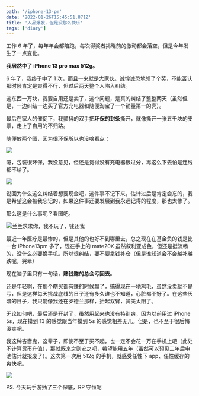 ```yaml
---
path: '/iphone-13-pm'
date: '2022-01-26T15:45:51.871Z'
title: '人品爆发，但是没那么快乐'
tags: ['diary']
---
```


工作 6 年了，每年年会都陪跑，每次得奖者揭晓前的激动都会落空，但是今年发生了一点变化。

**我居然中了 iPhone 13 pro max 512g。**

6 年了，我终于中了 1 次，而且一来就是大家伙。诚惶诚恐地领了个奖，不能否认那时候肯定是爽得不行，但过后两天整个人陷入纠结。

这东西一万块，我要自用还是卖了，这个问题，是真的纠结了整整两天（虽然但是，一边纠结一边买了官方充电器和随便淘宝了一个销量第一的壳）。

最后在家人的催促下，我颤抖的双手把**环保的封条**撕开，就像撕开一张五千块的支票，走上了自用的不归路。

随便放两个图，因为很环保所以也没啥看点：

![](/blog-image/ip13pm_3.jpg)

嗯，包装很环保，我没意见，但还是觉得没有充电器很过分，再这么下去怕是连线都不给了。

![](/blog-image/ip13pm_1.jpg)

说回为什么这么纠结着想要现金吧，这件事不记下来，估计过后是肯定会忘的，我是希望这会被我忘记的，如果这件事还要发展到我永远记得的程度，那也太惨了。

那么这是什么事呢？看图吧。

![兰兰求求你，我不玩了，钱还我](/blog-image/兰兰求求你我不玩了钱还我.png)

最近一年医疗是最惨的，但是其他的也好不到哪里去，总之现在在基金负的钱是比一台 iPhone13pm 多了，现在手上的 mate20X 虽然叙利亚成色，但还是挺流畅的，没什么必要换手机。所以很纠结，要不要拿钱补仓（但是谁知道会不会越补越跌呢，哭晕）

现在脑子里只有一句话，**赌钱赚的总会亏回去。**

还是年轻啊，在那个瞎买都有赚的时候飘了，搞得现在一地鸡毛，虽然没卖就不是亏，但是这样每天挑战底线的日子还有多久谁也不知道，心脏都不好了。在这些灰暗的日子，我只能像我还在罗德兰那样，抬起双臂，赞美太阳了。

无论如何吧，最后还是开封了，虽然用起来也没有特别爽，因为以前用过 iPhone 5s，现在摸到 13 的感觉跟当年摸到 5s 的感觉相差无几。但是，也不至于很后悔没卖吧。

我这种吝啬鬼，这辈子，即使不至于买不起，也一定不会花一万在手机上吧（此处不计算货币升值），那就既来之则安之吧，希望能用五年（虽然可以预见三年后电池估计就报废了）。这次第一次用 512g 的手机，就感受任性下 app、任性缓存的爽快吧。

![](/blog-image/ip13pm_2.jpg)

PS. 今天玩手游抽了三个保底，RP 守恒呢
